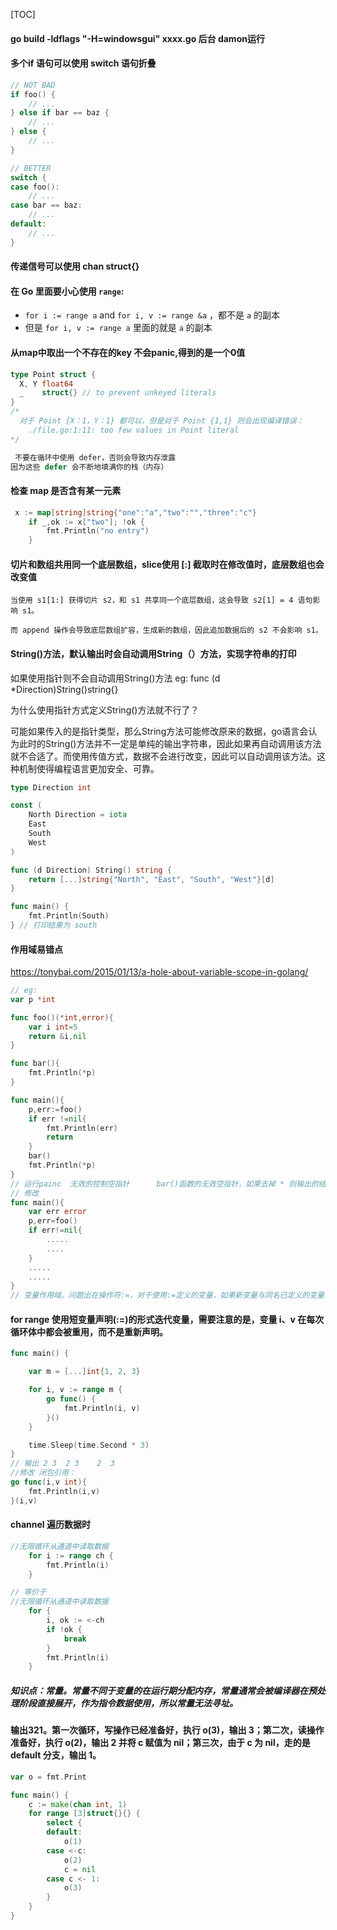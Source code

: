 [TOC]

#### go build -ldflags "-H=windowsgui"    xxxx.go   后台 damon运行

#### 多个if 语句可以使用 switch 语句折叠

```go
// NOT BAD
if foo() {
    // ...
} else if bar == baz {
    // ...
} else {
    // ...
}

// BETTER
switch {
case foo():
    // ...
case bar == baz:
    // ...
default:
    // ...
}
```

#### 传递信号可以使用 chan struct{}

#### 在 Go 里面要小心使用 `range`:

- `for i := range a` and `for i, v := range &a` ，都不是 `a` 的副本
- 但是 `for i, v := range a` 里面的就是 `a` 的副本

#### 从map中取出一个不存在的key 不会panic,得到的是一个0值

``` go
type Point struct {
  X, Y float64
  _    struct{} // to prevent unkeyed literals
}
/*
  对于 Point {X：1，Y：1} 都可以，但是对于 Point {1,1} 则会出现编译错误：
 	./file.go:1:11: too few values in Point literal 
*/

 不要在循环中使用 defer，否则会导致内存泄露
因为这些 defer 会不断地填满你的栈（内存）
```



#### 检查 map 是否含有某一元素

```go
 x := map[string]string{"one":"a","two":"","three":"c"}
    if _,ok := x["two"]; !ok {
        fmt.Println("no entry")
    }
```



#### 切片和数组共用同一个底层数组，slice使用 [:] 截取时在修改值时，底层数组也会改变值

```
当使用 s1[1:] 获得切片 s2，和 s1 共享同一个底层数组，这会导致 s2[1] = 4 语句影响 s1。

而 append 操作会导致底层数组扩容，生成新的数组，因此追加数据后的 s2 不会影响 s1。
```

#### String()方法，默认输出时会自动调用String（）方法，实现字符串的打印

如果使用指针则不会自动调用String()方法  eg:  func (d *Direction)String()string{}

为什么使用指针方式定义String()方法就不行了？  

可能如果传入的是指针类型，那么String方法可能修改原来的数据，go语言会认为此时的String()方法并不一定是单纯的输出字符串，因此如果再自动调用该方法就不合适了。而使用传值方式，数据不会进行改变，因此可以自动调用该方法。这种机制使得编程语言更加安全、可靠。

```go
type Direction int

const (
    North Direction = iota
    East
    South
    West
)

func (d Direction) String() string {
    return [...]string{"North", "East", "South", "West"}[d]
}

func main() {
    fmt.Println(South)
} // 打印结果为 south
```

#### 作用域易错点   

[eg]: https://tonybai.com/2015/01/13/a-hole-about-variable-scope-in-golang/	"原文讲解"

https://tonybai.com/2015/01/13/a-hole-about-variable-scope-in-golang/

```go
// eg:
var p *int

func foo()(*int,error){
	var i int=5
	return &i,nil
}

func bar(){
	fmt.Println(*p)
}

func main(){
	p,err:=foo()
	if err !=nil{
		fmt.Println(err)
		return
	}
	bar()
	fmt.Println(*p)
}
// 运行painc  无效的控制空指针      bar()函数的无效空指针，如果去掉 * 则输出的结果为 nil， mina函数不打印 fmt.Println(*p)
// 修改
func main(){
	var err error
	p,err=foo()
	if err!=nil{
		.....
		....
	}
	.....
	.....
}
// 变量作用域。问题出在操作符:=，对于使用:=定义的变量，如果新变量与同名已定义的变量不在同一个作用域中，那么 Go 会新定义这个变量。对于本例来说，main() 函数里的 p 是新定义的变量，会遮住全局变量 p，导致执行到bar()时程序，全局变量 p 依然还是 nil，程序随即 Crash。
```

#### for range 使用短变量声明(:=)的形式迭代变量，需要注意的是，变量 i、v 在每次循环体中都会被重用，而不是重新声明。

```go
func main() {

    var m = [...]int{1, 2, 3}

    for i, v := range m {
        go func() {
            fmt.Println(i, v)
        }()
    }

    time.Sleep(time.Second * 3)
} 
// 输出 2 3  2 3    2  3 
//修改 闭包引用：
go func(i,v int){
	fmt.Println(i,v)
}(i,v)
```

#### channel 遍历数据时

```go
//无限循环从通道中读取数据
	for i := range ch {
		fmt.Println(i)
	}

// 等价于
//无限循环从通道中读取数据
	for {
		i, ok := <-ch
		if !ok {
			break
		}
		fmt.Println(i)
	}
```

##### 知识点：常量。常量不同于变量的在运行期分配内存，常量通常会被编译器在预处理阶段直接展开，作为指令数据使用，所以常量无法寻址。	

#### 输出321。第一次循环，写操作已经准备好，执行 o(3)，输出 3；第二次，读操作准备好，执行 o(2)，输出 2 并将 c 赋值为 nil；第三次，由于 c 为 nil，走的是 default 分支，输出 1。

```go
var o = fmt.Print

func main() {
    c := make(chan int, 1)
    for range [3]struct{}{} {
        select {
        default:
            o(1)
        case <-c:
            o(2)
            c = nil
        case c <- 1:
            o(3)
        }
    }
}
```

